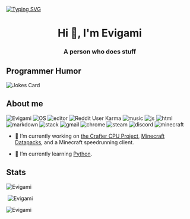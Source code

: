 [![Typing SVG](https://readme-typing-svg.herokuapp.com?lines=Hello!+I+am+Evigami!;HTML+Coder;JavaScript+Game+Developer;Creator+of+The+Theta+Project)](https://git.io/typing-svg)
<h1 align="center">Hi 👋, I'm Evigami</h1>
<h3 align="center">A person who does stuff</h3>
<h2>Programmer Humor</h2>
<img src="https://readme-jokes.vercel.app/api" alt="Jokes Card" />
<h2>About me</h2>
<p align="left"> 
       <img src="https://komarev.com/ghpvc/?username=Evigami&label=Profile Visitors&color=001eff&style=flat-square" alt="Evigami" />
       <img src="https://img.shields.io/badge/OS-Windows-brightgreen/?logo=Windows&style=flat-square" alt="OS" />
       <img src="https://img.shields.io/badge/Editor-VS%20Code-blue/?logo=visualstudiocode&logoColor=blue&color=blue&style=flat-square" alt="editor">
       <img src="https://img.shields.io/reddit/user-karma/combined/ComprehensiveSpeed17?logo=reddit&style=flat-square" alt="Reddit User Karma">
       <img src="https://img.shields.io/badge/Listens%20to-Spotify-blue/?logo=spotify&logoColor=warning&color=1DB954&style=flat-square" alt="music">
       <img src="https://img.shields.io/badge/Knows-JavaScript-blue/?logo=javascript&logoColor=warning&color=yellow&style=flat-square" alt="js">
       <img src="https://img.shields.io/badge/Knows-HTML-blue/?logo=html5&logoColor=warning&color=orange&style=flat-square" alt="html">
       <img src="https://img.shields.io/badge/Knows-MarkDown-FFF?logo=markdown&style=flat-square" alt="markdown">
       <img src="https://img.shields.io/badge/Uses-stackoverflow-blue/?logo=stackoverflow&logoColor=warning&color=ef8236&style=flat-square" alt="stack">
       <img alt="gmail" src="https://img.shields.io/badge/Uses-Gmail-blue/?logo=gmail&logoColor=warning&color=red&style=flat-square">
       <img alt="chrome" src="https://img.shields.io/badge/Uses-Chrome-blue/?logo=Google%20Chrome&logoColor=1DA462&color=1DA462&style=flat-square">
       <img alt="steam" src="https://img.shields.io/badge/Uses-Steam-blue/?logo=steam&logoColor=1b2838&color=1b2838&style=flat-square">
       <img src="https://img.shields.io/badge/Uses-Discord-blue/?logo=discord&logoColor=warning&color=7289DA&style=flat-square" alt="discord">
       <img src="https://img.shields.io/badge/Uses-Minecraft-blue/?logo=Minecraft&logoColor=warning&color=55FF55&style=flat-square" alt="minecraft">
</p>

- 🔭 I’m currently working on [the Crafter CPU Project](https://youtube.com/watch?v=EMc8am4DZCg), [Minecraft Datapacks](https://www.youtube.com/watch?v=GKu-91D4qMw), and a Minecraft speedrunning client.

- 🌱 I’m currently learning [Python](https://www.google.com/books/edition/Python_All_in_One_For_Dummies/A0QlEAAAQBAJ?hl=en&gbpv=0).

<h2 align="left">Stats</h2>

<p><img  src="https://github-readme-stats.vercel.app/api/top-langs?username=Evigami&show_icons=true&theme=dark&locale=en&langs_count=10&layout=compact" alt="Evigami" /></p>
<p>&nbsp;<img src="https://github-readme-stats.vercel.app/api?username=Evigami&show_icons=true&theme=dark&locale=en" alt="Evigami" /></p>
<p><img src="https://github-readme-streak-stats.herokuapp.com/?user=Evigami&theme=dark" alt="Evigami" /></p><br>
  </html>
